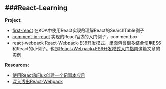 ###React-Learning
-----------------------------
**Project:**

- [first-react](https://github.com/zhangmengxue/React-Learning/tree/master/first-react) 在KOA中使用React实现的理解React的SearchTable例子
- [comment-in-react](https://github.com/zhangmengxue/React-Learning/tree/master/comment-in-react) 实现的React官方的入门例子，commentbox
- [react-webpack](https://github.com/zhangmengxue/React-Learning/tree/master/react-webpack) React-Webpack-ES6开发模式，里面包含很多结合使用ES6和React的小例子。也是[React+Webpack+ES6开发模式入门指南](http://www.cnblogs.com/skylar/p/React-Webpack-ES6.html)这篇文章的实例

**Resources:**

- [使用React和Flux创建一个记事本应用](http://zhuanlan.zhihu.com/FrontendMagazine/19934725)
- [深入浅出React-Webpack](http://www.infoq.com/cn/articles/react-and-webpack)

